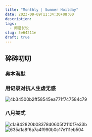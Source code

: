 ```yaml
---
title: "Monthly | Summer Hoilday"
date: 2023-09-09T11:34:30+08:00
description: 
tags:
  - 闲话长说
slug: 5e64211e
draft: true
---
```


## 碎碎叨叨

### 奥本海默



### 用记录对抗人生虚无感

![4b34500b2ff58545ea771f747584c79](/img/23-0909-2.jpg)

### 八月美式

![c1a942820b08378d0605f2110f7e33b](/img/23-0909-1.jpg)
![635a1a8f6a7a4f990b0c17e111eb504](/img/23-0909-3.jpg)
